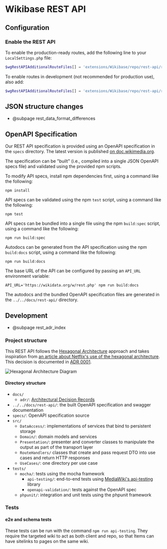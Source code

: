 # Wikibase REST API

## Configuration

### Enable the REST API

To enable the production-ready routes, add the following line to your `LocalSettings.php` file:

```php
$wgRestAPIAdditionalRouteFiles[] = 'extensions/Wikibase/repo/rest-api/routes.json';
```

To enable routes in development (not recommended for production use), also add:

```php
$wgRestAPIAdditionalRouteFiles[] = 'extensions/Wikibase/repo/rest-api/routes.dev.json';
```

## JSON structure changes

* @subpage rest_data_format_differences

## OpenAPI Specification

Our REST API specification is provided using an OpenAPI specification in the `specs` directory. The latest version is published [on doc.wikimedia.org](https://doc.wikimedia.org/Wikibase/master/js/rest-api/).

The specification can be "built" (i.e., compiled into a single JSON OpenAPI specs file) and validated using the provided npm scripts.

To modify API specs, install npm dependencies first, using a command like the following:

```
npm install
```

API specs can be validated using the npm `test` script, using a command like the following:

```
npm test
```

API specs can be bundled into a single file using the npm `build:spec` script, using a command like the following:

```
npm run build:spec
```

Autodocs can be generated from the API specification using the npm `build:docs` script, using a command like the following:

```
npm run build:docs
```

The base URL of the API can be configured by passing an `API_URL` environment variable:

```
API_URL='https://wikidata.org/w/rest.php' npm run build:docs
```

The autodocs and the bundled OpenAPI specification files are generated in the `../../docs/rest-api/` directory.

## Development

* @subpage rest_adr_index

### Project structure
This REST API follows the [Hexagonal Architecture](https://alistair.cockburn.us/hexagonal-architecture/) approach and takes inspiration from [an article about Netflix's use of the hexagonal architecture](https://netflixtechblog.com/ready-for-changes-with-hexagonal-architecture-b315ec967749). This decision is documented in [ADR 0001](docs/adr/0001_hexagonal_architecture.md).

![Hexagonal Architecture Diagram](./hexagonal_architecture.drawio.svg)

#### Directory structure

- `docs/`
  - `adr/`: [Architectural Decision Records](https://adr.github.io/)
- `../../docs/rest-api/`: the built OpenAPI specification and swagger documentation
- `specs/`: OpenAPI specification source
- `src/`
  - `DataAccess/`: implementations of services that bind to persistent storage
  - `Domain/`: domain models and services
  - `Presentation/`: presenter and converter classes to manipulate the output as part of the transport layer
  - `RouteHandlers/` classes that create and pass request DTO into use cases and return HTTP responses
  - `UseCases/`: one directory per use case
- `tests/`
  - `mocha/`: tests using the mocha framework
    - `api-testing/`: end-to-end tests using [MediaWiki's api-testing][1] library
	- `openapi-validation/`: tests against the OpenAPI spec
  - `phpunit/`: integration and unit tests using the phpunit framework

### Tests

#### e2e and schema tests

These tests can be run with the command `npm run api-testing`. They require the targeted wiki to act as both client and repo, so that Items can have sitelinks to pages on the same wiki.

[1]: https://www.mediawiki.org/wiki/MediaWiki_API_integration_tests
